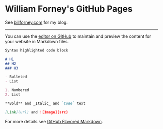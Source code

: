 # William Forney's GitHub Pages

See [billforney.com](https://www.billforney.com/) for my blog.

---
You can use the [editor on GitHub](https://github.com/wforney/wforney.github.io/edit/master/README.md) to maintain and preview the content for your website in Markdown files.

```markdown
Syntax highlighted code block

# H1
## H2
### H3

- Bulleted
- List

1. Numbered
2. List

**Bold** and _Italic_ and `Code` text

[Link](url) and ![Image](src)
```

For more details see [GitHub Flavored Markdown](https://guides.github.com/features/mastering-markdown/).

